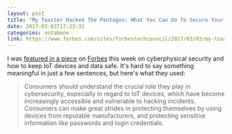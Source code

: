 ```yaml
---
layout: post
title: "My Toaster Hacked The Pentagon: What You Can Do To Secure Your IoT Devices"
date: 2017-03-03T17:23:32
categories: notabene
link: https://www.forbes.com/sites/forbestechcouncil/2017/03/03/my-toaster-hacked-the-pentagon-what-you-can-do-to-secure-your-iot-devices/
---
```


I was [featured in a piece][ln1] on [Forbes][ln2] this week on cyberphysical security and how to keep IoT devices and data safe. It's hard to say something meaningful in just a few sentences, but here's what they used:

> Consumers should understand the crucial role they play in cybersecurity, especially in regard to IoT devices, which have become increasingly accessible and vulnerable to hacking incidents. Consumers can make great strides in protecting themselves by using devices from reputable manufacturers, and protecting sensitive information like passwords and login credentials.

[ln1]: https://www.forbes.com/sites/forbestechcouncil/2017/03/03/my-toaster-hacked-the-pentagon-what-you-can-do-to-secure-your-iot-devices/

[ln2]: https://www.forbes.com/technology/

